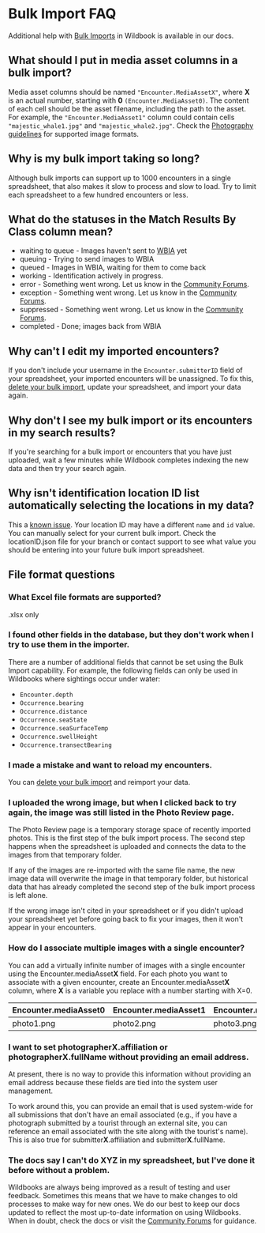 # Bulk Import FAQ

Additional help with [Bulk Imports](../data/bulk-import-beta.md) in Wildbook is available in our docs.

## What should I put in media asset columns in a bulk import?

Media asset columns should be named `"Encounter.MediaAssetX"`, where **X** is an actual number, starting with **0** `(Encounter.MediaAsset0)`. The content of each cell should be the asset filename, including the path to the asset. For example, the `"Encounter.MediaAsset1"` column could contain cells `"majestic_whale1.jpg"` and `"majestic_whale2.jpg"`. Check the [Photography guidelines](../data/photography-guidelines.md) for supported image formats.

## Why is my bulk import taking so long?

Although bulk imports can support up to 1000 encounters in a single spreadsheet, that also makes it slow to process and slow to load. Try to limit each spreadsheet to a few hundred encounters or less.

## What do the statuses in the Match Results By Class column mean?

* waiting to queue - Images haven't sent to [WBIA](../introduction/index.md) yet
* queuing - Trying to send images to WBIA
* queued - Images in WBIA, waiting for them to come back
* working - Identification actively in progress.
* error - Something went wrong. Let us know in the [Community Forums](https://community.wildme.org/).
* exception - Something went wrong. Let us know in the [Community Forums](https://community.wildme.org/).
* suppressed - Something went wrong. Let us know in the [Community Forums](https://community.wildme.org/).
* completed - Done; images back from WBIA

## Why can't I edit my imported encounters?

If you don't include your username in the `Encounter.submitterID` field of your spreadsheet, your imported encounters will be unassigned. To fix this, [delete your bulk import](../data/bulk-import-beta.md#deleting-a-bulk-import), update your spreadsheet, and import your data again.

## Why don't I see my bulk import or its encounters in my search results?

If you're searching for a bulk import or encounters that you have just uploaded, wait a few minutes while Wildbook completes indexing the new data and then try your search again.

## Why isn't identification location ID list automatically selecting the locations in my data?

This a [known issue](https://github.com/WildMeOrg/Wildbook/issues/709). Your location ID may have a different `name` and `id` value. You can manually select for your current bulk import. Check the locationID.json file for your branch or contact support to see what value you should be entering into your future bulk import spreadsheet.

## File format questions

### What Excel file formats are supported?

.xlsx only

### I found other fields in the database, but they don't work when I try to use them in the importer.

There are a number of additional fields that cannot be set using the Bulk Import capability. For example, the following fields can only be used in Wildbooks where sightings occur under water:

* `Encounter.depth`
* `Occurrence.bearing`
* `Occurrence.distance`
* `Occurrence.seaState`
* `Occurrence.seaSurfaceTemp`
* `Occurrence.swellHeight`
* `Occurrence.transectBearing`

### I made a mistake and want to reload my encounters.

You can [delete your bulk import](../data/bulk-import-beta.md#deleting-a-bulk-import) and reimport your data.

### I uploaded the wrong image, but when I clicked back to try again, the image was still listed in the Photo Review page.

The Photo Review page is a temporary storage space of recently imported photos. This is the first step of the bulk import process. The second step happens when the spreadsheet is uploaded and connects the data to the images from that temporary folder.

If any of the images are re-imported with the same file name, the new image data will overwrite the image in that temporary folder, but historical data that has already completed the second step of the bulk import process is left alone.

If the wrong image isn't cited in your spreadsheet or if you didn't upload your spreadsheet yet before going back to fix your images, then it won't appear in your encounters.

### How do I associate multiple images with a single encounter?

You can add a virtually infinite number of images with a single encounter using the Encounter.mediaAsset**X** field. For each photo you want to associate with a given encounter, create an Encounter.mediaAsset**X** column, where **X** is a variable you replace with a number starting with X=0.

| Encounter.mediaAsset0 | Encounter.mediaAsset1 | Encounter.mediaAsset2 |
| --------------------- | --------------------- | --------------------- |
| photo1.png | photo2.png | photo3.png |

### I want to set photographerX.affiliation or photographerX.fullName without providing an email address.

At present, there is no way to provide this information without providing an email address because these fields are tied into the system user management.

To work around this, you can provide an email that is used system-wide for all submissions that don't have an email associated (e.g., if you have a photograph submitted by a tourist through an external site, you can reference an email associated with the site along with the tourist's name). This is also true for submitter**X**.affiliation and submitter**X**.fullName.

### The docs say I can't do XYZ in my spreadsheet, but I've done it before without a problem.

Wildbooks are always being improved as a result of testing and user feedback. Sometimes this means that we have to make changes to old processes to make way for new ones. We do our best to keep our docs updated to reflect the most up-to-date information on using Wildbooks. When in doubt, check the docs or visit the [Community Forums](https://community.wildme.org/) for guidance.

